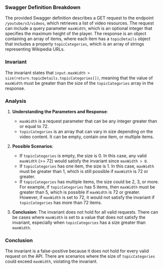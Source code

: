 ### Swagger Definition Breakdown
The provided Swagger definition describes a GET request to the endpoint `/youtube/v3/videos`, which retrieves a list of video resources. The request can include a query parameter `maxWidth`, which is an optional integer that specifies the maximum height of the player. The response is an object containing an array of items, where each item has a `topicDetails` object that includes a property `topicCategories`, which is an array of strings representing Wikipedia URLs.

### Invariant
The invariant states that `input.maxWidth > size(return.topicDetails.topicCategories[])`, meaning that the value of `maxWidth` must be greater than the size of the `topicCategories` array in the response.

### Analysis
1. **Understanding the Parameters and Response**:
   - `maxWidth` is a request parameter that can be any integer greater than or equal to 72.
   - `topicCategories` is an array that can vary in size depending on the video content. It can be empty, contain one item, or multiple items.

2. **Possible Scenarios**:
   - If `topicCategories` is empty, the size is 0. In this case, any valid `maxWidth` (>= 72) would satisfy the invariant since `maxWidth > 0`.
   - If `topicCategories` has one item, the size is 1. In this case, `maxWidth` must be greater than 1, which is still possible if `maxWidth` is 72 or greater.
   - If `topicCategories` has multiple items, the size could be 2, 3, or more. For example, if `topicCategories` has 5 items, then `maxWidth` must be greater than 5, which is possible if `maxWidth` is 72 or greater. However, if `maxWidth` is set to 72, it would not satisfy the invariant if `topicCategories` has more than 72 items.

3. **Conclusion**: The invariant does not hold for all valid requests. There can be cases where `maxWidth` is set to a value that does not satisfy the invariant, especially when `topicCategories` has a size greater than `maxWidth`.

### Conclusion
The invariant is a false-positive because it does not hold for every valid request on the API. There are scenarios where the size of `topicCategories` could exceed `maxWidth`, violating the invariant.
